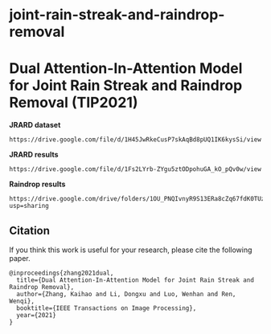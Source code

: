 # joint-rain-streak-and-raindrop-removal



# Dual Attention-In-Attention Model for Joint Rain Streak and Raindrop Removal (TIP2021)


__JRARD dataset__


```
https://drive.google.com/file/d/1H45JwRkeCusP7skAqBd8pUQ1IK6kysSi/view
```

__JRARD results__


```
https://drive.google.com/file/d/1Fs2LYrb-ZYgu5ztODpohuGA_kO_pQv0w/view
```


__Raindrop results__


```
https://drive.google.com/drive/folders/1OU_PNQIvnyR9S13ERa8cZq67fdK0TUzD?usp=sharing
```



## Citation
If you think this work is useful for your research, please cite the following paper.

```
@inproceedings{zhang2021dual,
  title={Dual Attention-In-Attention Model for Joint Rain Streak and Raindrop Removal},
  author={Zhang, Kaihao and Li, Dongxu and Luo, Wenhan and Ren, Wenqi},
  booktitle={IEEE Transactions on Image Processing},
  year={2021}
}
```



















